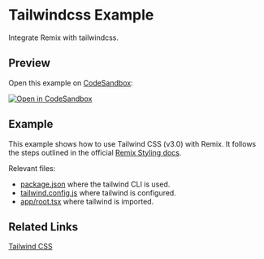 # Tailwindcss Example

Integrate Remix with tailwindcss.

## Preview

Open this example on [CodeSandbox](https://codesandbox.io/s/remix-tailwind-2x8pg):

[![Open in CodeSandbox](https://codesandbox.io/static/img/play-codesandbox.svg)](https://codesandbox.io/s/github/remix-run/remix/tree/main/examples/tailwindcss)

## Example

This example shows how to use Tailwind CSS (v3.0) with Remix. It follows the steps outlined in the official [Remix Styling docs](https://remix.run/docs/en/v1/guides/styling#tailwind).

Relevant files:

- [package.json](./package.json) where the tailwind CLI is used.
- [tailwind.config.js](./tailwind.config.js) where tailwind is configured.
- [app/root.tsx](./app/root.tsx) where tailwind is imported.

## Related Links

[Tailwind CSS](https://tailwindcss.com)
